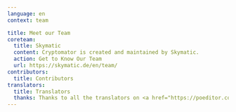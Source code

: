 ```yaml
---
language: en
context: team

title: Meet our Team
coreteam:
  title: Skymatic
  content: Cryptomator is created and maintained by Skymatic.
  action: Get to Know Our Team
  url: https://skymatic.de/en/team/
contributors:
  title: Contributors
translators:
  title: Translators
  thanks: Thanks to all the translators on <a href="https://poeditor.com/projects/po_edit?id=52217" target="_blank">POEditor</a>, who made Cryptomator available on all the different languages.
---
```


